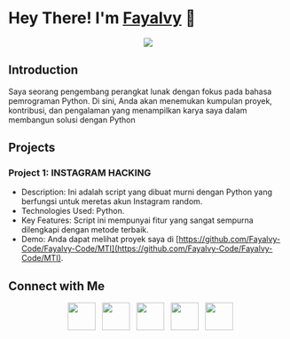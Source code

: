 # Hey There! I'm [Fayalvy](https://github.com/Fayalvy-Code/Fayalvy-Code) 👋

<div align="center">
  <img align="center" src="https://i.imghippo.com/files/bFSek1718345221.jpg">
</div>

## Introduction
Saya seorang pengembang perangkat lunak dengan fokus pada bahasa pemrograman Python. Di sini, Anda akan menemukan kumpulan proyek, kontribusi, dan pengalaman yang menampilkan karya saya dalam membangun solusi dengan Python</p>

## Projects

### Project 1: INSTAGRAM HACKING
- Description: Ini adalah script yang dibuat murni dengan Python yang berfungsi untuk meretas akun Instagram random.
- Technologies Used: Python.
- Key Features: Script ini mempunyai fitur yang sangat sempurna dilengkapi dengan metode terbaik.
- Demo: Anda dapat melihat proyek saya di [https://github.com/Fayalvy-Code/Fayalvy-Code/MTI](https://github.com/Fayalvy-Code/Fayalvy-Code/MTI).


## Connect with Me

<p align="center">
&nbsp; <a href="https://www.twitter.com/rozhak_official" target="_blank" rel="noopener noreferrer"><img src="https://img.icons8.com/plasticine/100/000000/twitter.png" width="50" /></a>
&nbsp; <a href="https://www.youtube.com/rozhakid" target="_blank" rel="noopener noreferrer"><img src="https://img.icons8.com/plasticine/100/000000/youtube.png" width="50" /></a>  
&nbsp; <a href="https://www.instagram.com/rozhak_official/" target="_blank" rel="noopener noreferrer"><img src="https://img.icons8.com/plasticine/100/000000/instagram-new.png" width="50" /></a>  
&nbsp; <a href="https://wa.me/6283847921480" target="_blank" rel="noopener noreferrer"><img src="https://img.icons8.com/plasticine/100/000000/whatsapp.png" width="50" /></a>
&nbsp; <a href="https://www.facebook.com/rozhak.official" target="_blank" rel="noopener noreferrer"><img src="https://img.icons8.com/plasticine/100/000000/facebook.png"  width="50" /></a>
</p>
